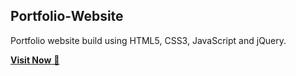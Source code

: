 ## Portfolio-Website
Portfolio website build using HTML5, CSS3, JavaScript and jQuery.

<a href="https://binugithu.github.io/Task_Portfolio/">**Visit Now** 🚀</a>


